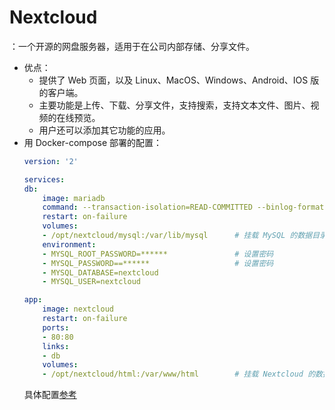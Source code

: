 # Nextcloud

：一个开源的网盘服务器，适用于在公司内部存储、分享文件。
- 优点：
  - 提供了 Web 页面，以及 Linux、MacOS、Windows、Android、IOS 版的客户端。
  - 主要功能是上传、下载、分享文件，支持搜索，支持文本文件、图片、视频的在线预览。
  - 用户还可以添加其它功能的应用。
- 用 Docker-compose 部署的配置：
    ```yaml
    version: '2'

    services:
    db:
        image: mariadb
        command: --transaction-isolation=READ-COMMITTED --binlog-format=ROW
        restart: on-failure
        volumes:
        - /opt/nextcloud/mysql:/var/lib/mysql      # 挂载 MySQL 的数据目录
        environment:
        - MYSQL_ROOT_PASSWORD=******               # 设置密码
        - MYSQL_PASSWORD==******                   # 设置密码
        - MYSQL_DATABASE=nextcloud
        - MYSQL_USER=nextcloud

    app:
        image: nextcloud
        restart: on-failure
        ports:
        - 80:80
        links:
        - db
        volumes:
        - /opt/nextcloud/html:/var/www/html        # 挂载 Nextcloud 的数据目录
    ```
    具体配置[参考](https://hub.docker.com/_/nextcloud)
